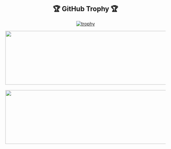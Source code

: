 <h2 align="center">🏆 GitHub Trophy 🏆 </h2>

<div align="center" width="1000">
 
[![trophy](https://github-profile-trophy.vercel.app/?username=TDeepanshPandey&theme=onedark&rank=SSS&rank=SS&rank=S&rank=AAA&rank=AA&rank=A&rank=B&rank=C&rank=SECRET&row=1&margin-w=30&margin-h=30)](https://github.com/ryo-ma/github-profile-trophy)

</div>

<div align="center">
  <img height="170" width="1000" src="https://github-readme-stats.vercel.app/api?username=TDeepanshPandey&count_private=true&include_all_commits=true&theme=onedark" />
</div>

<br>

<div align="center">
  <img height="170" width="1000" src="https://github-readme-stats.vercel.app/api/top-langs/?username=TDeepanshPandey&layout=compact&theme=onedark" />
</div>
